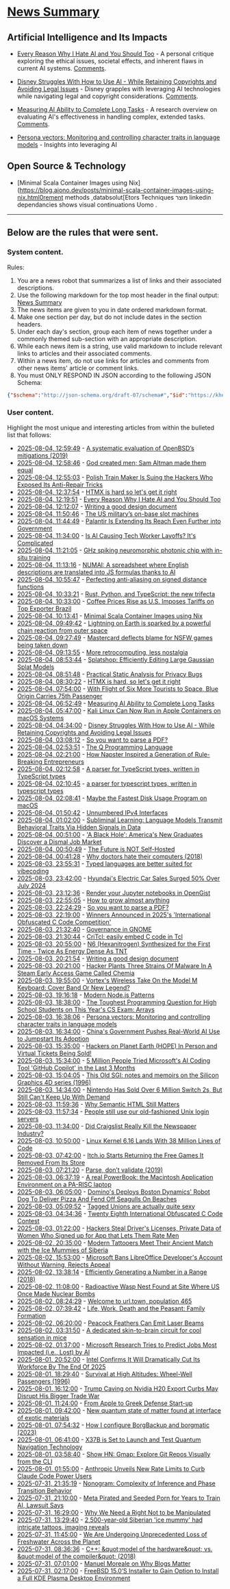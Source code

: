 # [News Summary](https://kherrick.github.io/news-summary/)

## Artificial Intelligence and Its Impacts

* [Every Reason Why I Hate AI and You Should Too](https://malwaretech.com/2025/08/every-reason-why-i-hate-ai.html) - A personal critique exploring the ethical issues, societal effects, and inherent flaws in current AI systems. [Comments](https://news.ycombinator.com/item?id=44784809).

* [Disney Struggles With How to Use AI - While Retaining Copyrights and Avoiding Legal Issues](https://games.slashdot.org/story/25/08/04/0432213/disney-struggles-with-how-to-use-ai---while-retaining-copyrights-and-avoiding-legal-issues?utm_source=rss1.0mainlinkanon&utm_medium=feed) - Disney grapples with leveraging AI technologies while navigating legal and copyright considerations. [Comments](https://games.slashdot.org/story/25/08/04/0432213/disney-struggles-with-how-to-use-ai---while-retaining-copyrights-and-avoiding-legal-issues?utm_source=rss1.0mainlinkanon&utm_medium=feed).

* [Measuring AI Ability to Complete Long Tasks](https://metr.org/blog/2025-03-19-measuring-ai-ability-to-complete-long-tasks/) - A research overview on evaluating AI's effectiveness in handling complex, extended tasks. [Comments](https://lobste.rs/s/giw3j7/measuring_ai_ability_complete_long_tasks).

* [Persona vectors: Monitoring and controlling character traits in language models](https://www.anthropic.com/research/persona-vectors) - Insights into leveraging AI

## Open Source & Technology

* [Minimal Scala Container Images using Nix](https://blog.aiono.dev/posts/minimal-scala-container-images-using-nix.html0rement methods ,databsolut[Etors Techniques מוצר linkedin dependancies shows visual continuations Uomo .

---

## Below are the rules that were sent.

### System content.

Rules:

1. You are a news robot that summarizes a list of links and their associated descriptions.
2. Use the following markdown for the top most header in the final output: [News Summary](https://kherrick.github.io/news-summary/)
3. The news items are given to you in date ordered markdown format.
4. Make one section per day, but do not include dates in the section headers.
5. Under each day's section, group each item of news together under a commonly themed sub-section with an appropriate description.
6. While each news item is a string, use valid markdown to include relevant links to articles and their associated comments.
7. Within a news item, do not use links for articles and comments from other news items' article or comment links.
8. You must ONLY RESPOND IN JSON according to the following JSON Schema:

```json
{"$schema":"http://json-schema.org/draft-07/schema#","$id":"https://kherrick.github.io/news-summary/news-summary-schema.json","type":"object","properties":{"heading":{"type":"string"},"sections":{"type":"array","items":{"type":"object","properties":{"title":{"type":"string"},"newsItems":{"type":"array","items":{"type":"string"},"minItems":1}},"required":["title","newsItems"]},"minItems":1}},"required":["heading","sections"]}
```

### User content.

Highlight the most unique and interesting articles from within the bulleted list that follows:

* [2025-08-04, 12:59:49](https://lobste.rs/s/ge9tvj/systematic_evaluation_openbsd_s) - [A systematic evaluation of OpenBSD’s mitigations (2019)](https://isopenbsdsecu.re/)
* [2025-08-04, 12:58:46](https://lobste.rs/s/35rpzk/god_created_men_sam_altman_made_them_equal) - [God created men; Sam Altman made them equal](https://taylor.town/made-them-equal)
* [2025-08-04, 12:55:03](https://lobste.rs/s/w2f51x/polish_train_maker_is_suing_hackers_who) - [Polish Train Maker Is Suing the Hackers Who Exposed Its Anti-Repair Tricks](https://www.ifixit.com/News/112008/polish-train-maker-is-suing-the-hackers-who-exposed-its-anti-repair-tricks)
* [2025-08-04, 12:37:54](https://lobste.rs/s/ockeh1/htmx_is_hard_so_let_s_get_it_right) - [HTMX is hard so let&apos;s get it right](https://github.com/BookOfCooks/blog/blob/master/htmx-is-hard-so-lets-get-it-right.md)
* [2025-08-04, 12:19:51](https://news.ycombinator.com/item?id=44784809) - [Every Reason Why I Hate AI and You Should Too](https://malwaretech.com/2025/08/every-reason-why-i-hate-ai.html)
* [2025-08-04, 12:12:07](https://lobste.rs/s/grbmwv/writing_good_design_document) - [Writing a good design document](https://grantslatton.com/how-to-design-document)
* [2025-08-04, 11:50:46](https://news.ycombinator.com/item?id=44784565) - [The US military’s on-base slot machines](https://www.wired.com/story/us-military-on-base-slot-machines-gambling-addiction/)
* [2025-08-04, 11:44:49](https://news.ycombinator.com/item?id=44784498) - [Palantir Is Extending Its Reach Even Further into Government](https://www.wired.com/story/palantir-government-contracting-push/)
* [2025-08-04, 11:34:00](https://it.slashdot.org/story/25/08/04/0543231/is-ai-causing-tech-worker-layoffs-its-complicated?utm_source=rss1.0mainlinkanon&amp;utm_medium=feed) - [Is AI Causing Tech Worker Layoffs? It&apos;s Complicated](https://it.slashdot.org/story/25/08/04/0543231/is-ai-causing-tech-worker-layoffs-its-complicated?utm_source=rss1.0mainlinkanon&amp;utm_medium=feed)
* [2025-08-04, 11:21:05](https://news.ycombinator.com/item?id=44784297) - [GHz spiking neuromorphic photonic chip with in-situ training](https://arxiv.org/abs/2506.14272)
* [2025-08-04, 11:13:16](https://lobste.rs/s/p08x8x/numai_spreadsheet_where_english) - [NUMAI: A spreadsheet where English descriptions are translated into JS formulas thanks to AI](https://github.com/clauderouxster/NUMAI/tree/main)
* [2025-08-04, 10:55:47](https://news.ycombinator.com/item?id=44784141) - [Perfecting anti-aliasing on signed distance functions](https://blog.pkh.me/p/44-perfecting-anti-aliasing-on-signed-distance-functions.html)
* [2025-08-04, 10:33:21](https://lobste.rs/s/ye0emy/rust_python_typescript_new_trifecta) - [Rust, Python, and TypeScript: the new trifecta](https://smallcultfollowing.com/babysteps/blog/2025/07/31/rs-py-ts-trifecta/)
* [2025-08-04, 10:33:00](https://soylentnews.org/article.pl?sid=25/08/02/2149227&amp;from=rss) - [Coffee Prices Rise as U.S. Imposes Tariffs on Top Exporter Brazil](https://soylentnews.org/article.pl?sid=25/08/02/2149227&amp;from=rss)
* [2025-08-04, 10:13:41](https://lobste.rs/s/ocqd8m/minimal_scala_container_images_using_nix) - [Minimal Scala Container Images using Nix](https://blog.aiono.dev/posts/minimal-scala-container-images-using-nix.html)
* [2025-08-04, 09:49:42](https://news.ycombinator.com/item?id=44783729) - [Lightning on Earth is sparked by a powerful chain reaction from outer space](https://www.livescience.com/physics-mathematics/lightning-on-earth-is-sparked-by-a-powerful-chain-reaction-from-outer-space-simulations-show)
* [2025-08-04, 09:27:49](https://news.ycombinator.com/item?id=44783566) - [Mastercard deflects blame for NSFW games being taken down](https://www.pcgamer.com/games/mastercard-deflects-blame-for-nsfw-games-being-taken-down-but-valve-says-payment-processors-specifically-cited-a-mastercard-rule-about-damaging-the-brand/)
* [2025-08-04, 09:13:55](https://lobste.rs/s/qqziki/more_retrocomputing_less_nostalgia) - [More retrocomputing, less nostalgia](https://datagubbe.se/retnost/)
* [2025-08-04, 08:53:44](https://news.ycombinator.com/item?id=44783372) - [Splatshop: Efficiently Editing Large Gaussian Splat Models](https://momentsingraphics.de/HPG2025.html)
* [2025-08-04, 08:51:48](https://lobste.rs/s/luwz03/practical_static_analysis_for_privacy) - [Practical Static Analysis for Privacy Bugs](https://blog.brownplt.org/2025/08/03/paralegal.html)
* [2025-08-04, 08:30:22](https://news.ycombinator.com/item?id=44783266) - [HTMX is hard, so let&apos;s get it right](https://github.com/BookOfCooks/blog/blob/master/htmx-is-hard-so-lets-get-it-right.md)
* [2025-08-04, 07:54:00](https://science.slashdot.org/story/25/08/04/0513249/with-flight-of-six-more-tourists-to-space-blue-origin-carries-75th-passenger?utm_source=rss1.0mainlinkanon&amp;utm_medium=feed) - [With Flight of Six More Tourists to Space, Blue Origin Carries 75th Passenger](https://science.slashdot.org/story/25/08/04/0513249/with-flight-of-six-more-tourists-to-space-blue-origin-carries-75th-passenger?utm_source=rss1.0mainlinkanon&amp;utm_medium=feed)
* [2025-08-04, 06:52:49](https://lobste.rs/s/giw3j7/measuring_ai_ability_complete_long_tasks) - [Measuring AI Ability to Complete Long Tasks](https://metr.org/blog/2025-03-19-measuring-ai-ability-to-complete-long-tasks/)
* [2025-08-04, 05:47:00](https://soylentnews.org/article.pl?sid=25/08/02/2145230&amp;from=rss) - [Kali Linux Can Now Run in Apple Containers on macOS Systems](https://soylentnews.org/article.pl?sid=25/08/02/2145230&amp;from=rss)
* [2025-08-04, 04:34:00](https://games.slashdot.org/story/25/08/04/0432213/disney-struggles-with-how-to-use-ai---while-retaining-copyrights-and-avoiding-legal-issues?utm_source=rss1.0mainlinkanon&amp;utm_medium=feed) - [Disney Struggles With How to Use AI - While Retaining Copyrights and Avoiding Legal Issues](https://games.slashdot.org/story/25/08/04/0432213/disney-struggles-with-how-to-use-ai---while-retaining-copyrights-and-avoiding-legal-issues?utm_source=rss1.0mainlinkanon&amp;utm_medium=feed)
* [2025-08-04, 03:08:12](https://lobste.rs/s/tflj1y/so_you_want_parse_pdf) - [So you want to parse a PDF?](https://eliot-jones.com/2025/8/pdf-parsing-xref)
* [2025-08-04, 02:53:51](https://lobste.rs/s/t7osqo/q_programming_language) - [The Q Programming Language](https://git.urbach.dev/cli/q)
* [2025-08-04, 02:21:00](https://yro.slashdot.org/story/25/08/04/0146202/how-napster-inspired-a-generation-of-rule-breaking-entrepreneurs?utm_source=rss1.0mainlinkanon&amp;utm_medium=feed) - [How Napster Inspired a Generation of Rule-Breaking Entrepreneurs](https://yro.slashdot.org/story/25/08/04/0146202/how-napster-inspired-a-generation-of-rule-breaking-entrepreneurs?utm_source=rss1.0mainlinkanon&amp;utm_medium=feed)
* [2025-08-04, 02:12:58](https://news.ycombinator.com/item?id=44781523) - [A parser for TypeScript types, written in TypeScript types](https://github.com/easrng/tsints)
* [2025-08-04, 02:10:45](https://lobste.rs/s/gcrajk/parser_for_typescript_types_written) - [a parser for typescript types, written in typescript types](https://github.com/easrng/tsints)
* [2025-08-04, 02:08:41](https://lobste.rs/s/ddphh5/maybe_fastest_disk_usage_program_on_macos) - [Maybe the Fastest Disk Usage Program on macOS](https://healeycodes.com/maybe-the-fastest-disk-usage-program-on-macos)
* [2025-08-04, 01:50:42](https://lobste.rs/s/c3bhxf/unnumbered_ipv4_interfaces) - [Unnumbered IPv4 Interfaces](https://blog.ipspace.net/series/unnumbered-interfaces/)
* [2025-08-04, 01:02:00](https://soylentnews.org/article.pl?sid=25/08/02/1318209&amp;from=rss) - [Subliminal Learning: Language Models Transmit Behavioral Traits Via Hidden Signals in Data](https://soylentnews.org/article.pl?sid=25/08/02/1318209&amp;from=rss)
* [2025-08-04, 00:51:00](https://it.slashdot.org/story/25/08/04/0048214/a-black-hole-americas-new-graduates-discover-a-dismal-job-market?utm_source=rss1.0mainlinkanon&amp;utm_medium=feed) - [&apos;A Black Hole&apos;: America&apos;s New Graduates Discover a Dismal Job Market](https://it.slashdot.org/story/25/08/04/0048214/a-black-hole-americas-new-graduates-discover-a-dismal-job-market?utm_source=rss1.0mainlinkanon&amp;utm_medium=feed)
* [2025-08-04, 00:50:49](https://lobste.rs/s/cgauwh/future_is_not_self_hosted) - [The Future is NOT Self-Hosted](https://www.drewlyton.com/story/the-future-is-not-self-hosted/)
* [2025-08-04, 00:41:28](https://news.ycombinator.com/item?id=44781116) - [Why doctors hate their computers (2018)](https://www.newyorker.com/magazine/2018/11/12/why-doctors-hate-their-computers)
* [2025-08-03, 23:55:31](https://news.ycombinator.com/item?id=44780878) - [Typed languages are better suited for vibecoding](https://solmaz.io/typed-languages-are-better-suited-for-vibecoding)
* [2025-08-03, 23:42:00](https://tech.slashdot.org/story/25/08/03/2339217/hyundais-electric-car-sales-surged-50-over-july-2024?utm_source=rss1.0mainlinkanon&amp;utm_medium=feed) - [Hyundai&apos;s Electric Car Sales Surged 50% Over July 2024](https://tech.slashdot.org/story/25/08/03/2339217/hyundais-electric-car-sales-surged-50-over-july-2024?utm_source=rss1.0mainlinkanon&amp;utm_medium=feed)
* [2025-08-03, 23:12:36](https://lobste.rs/s/r4gu43/render_your_jupyter_notebooks_opengist) - [Render your Jupyter notebooks in OpenGist](https://blog.fabiomanganiello.com/article/render-your-jupyter-notebooks-in-opengist)
* [2025-08-03, 22:55:05](https://news.ycombinator.com/item?id=44780540) - [How to grow almost anything](https://howtogrowalmostanything.notion.site/htgaa25)
* [2025-08-03, 22:24:29](https://news.ycombinator.com/item?id=44780353) - [So you want to parse a PDF?](https://eliot-jones.com/2025/8/pdf-parsing-xref)
* [2025-08-03, 22:19:00](https://developers.slashdot.org/story/25/08/03/2216259/winners-announced-in-2025s-international-obfuscated-c-code-competition?utm_source=rss1.0mainlinkanon&amp;utm_medium=feed) - [Winners Announced in 2025&apos;s &apos;International Obfuscated C Code Competition&apos;](https://developers.slashdot.org/story/25/08/03/2216259/winners-announced-in-2025s-international-obfuscated-c-code-competition?utm_source=rss1.0mainlinkanon&amp;utm_medium=feed)
* [2025-08-03, 21:32:40](https://lobste.rs/s/avqqha/governance_gnome) - [Governance in GNOME](https://www.bassi.io)
* [2025-08-03, 21:30:44](https://lobste.rs/s/ogps7m/critcl_easily_embed_c_code_tcl) - [CriTcl: easily embed C code in Tcl](https://andreas-kupries.github.io/critcl/)
* [2025-08-03, 20:55:00](https://science.slashdot.org/story/25/08/03/2042230/n6-hexanitrogen-synthesized-for-the-first-time---twice-as-energy-dense-as-tnt?utm_source=rss1.0mainlinkanon&amp;utm_medium=feed) - [N6 (Hexanitrogen) Synthesized for the First Time - Twice As Energy Dense As TNT](https://science.slashdot.org/story/25/08/03/2042230/n6-hexanitrogen-synthesized-for-the-first-time---twice-as-energy-dense-as-tnt?utm_source=rss1.0mainlinkanon&amp;utm_medium=feed)
* [2025-08-03, 20:21:54](https://news.ycombinator.com/item?id=44779428) - [Writing a good design document](https://grantslatton.com/how-to-design-document)
* [2025-08-03, 20:21:00](https://soylentnews.org/article.pl?sid=25/08/02/1252242&amp;from=rss) - [Hacker Plants Three Strains Of Malware In A Steam Early Access Game Called Chemia](https://soylentnews.org/article.pl?sid=25/08/02/1252242&amp;from=rss)
* [2025-08-03, 19:55:00](https://hardware.slashdot.org/story/25/08/03/1953207/vortexs-wireless-take-on-the-model-m-keyboard-cover-band-or-new-legend?utm_source=rss1.0mainlinkanon&amp;utm_medium=feed) - [Vortex&apos;s Wireless Take On the Model M Keyboard: Cover Band Or New Legend?](https://hardware.slashdot.org/story/25/08/03/1953207/vortexs-wireless-take-on-the-model-m-keyboard-cover-band-or-new-legend?utm_source=rss1.0mainlinkanon&amp;utm_medium=feed)
* [2025-08-03, 19:16:18](https://news.ycombinator.com/item?id=44778936) - [Modern Node.js Patterns](https://kashw1n.com/blog/nodejs-2025/)
* [2025-08-03, 18:38:00](https://developers.slashdot.org/story/25/08/03/0351204/the-toughest-programming-question-for-high-school-students-on-this-years-cs-exam-arrays?utm_source=rss1.0mainlinkanon&amp;utm_medium=feed) - [The Toughest Programming Question for High School Students on This Year&apos;s CS Exam:  Arrays](https://developers.slashdot.org/story/25/08/03/0351204/the-toughest-programming-question-for-high-school-students-on-this-years-cs-exam-arrays?utm_source=rss1.0mainlinkanon&amp;utm_medium=feed)
* [2025-08-03, 16:38:06](https://news.ycombinator.com/item?id=44777760) - [Persona vectors: Monitoring and controlling character traits in language models](https://www.anthropic.com/research/persona-vectors)
* [2025-08-03, 16:34:00](https://yro.slashdot.org/story/25/08/02/0243223/chinas-government-pushes-real-world-ai-use-to-jumpstart-its-adoption?utm_source=rss1.0mainlinkanon&amp;utm_medium=feed) - [China&apos;s Government Pushes Real-World AI Use to Jumpstart Its Adoption](https://yro.slashdot.org/story/25/08/02/0243223/chinas-government-pushes-real-world-ai-use-to-jumpstart-its-adoption?utm_source=rss1.0mainlinkanon&amp;utm_medium=feed)
* [2025-08-03, 15:35:00](https://soylentnews.org/article.pl?sid=25/08/02/1248204&amp;from=rss) - [Hackers on Planet Earth (HOPE) In Person and Virtual Tickets Being Sold!](https://soylentnews.org/article.pl?sid=25/08/02/1248204&amp;from=rss)
* [2025-08-03, 15:34:00](https://developers.slashdot.org/story/25/08/03/037202/5-million-people-tried-microsofts-ai-coding-tool-github-copilot-in-the-last-3-months?utm_source=rss1.0mainlinkanon&amp;utm_medium=feed) - [5 Million People Tried Microsoft&apos;s AI Coding Tool &apos;GitHub Copilot&apos; in the Last 3 Months](https://developers.slashdot.org/story/25/08/03/037202/5-million-people-tried-microsofts-ai-coding-tool-github-copilot-in-the-last-3-months?utm_source=rss1.0mainlinkanon&amp;utm_medium=feed)
* [2025-08-03, 15:04:05](https://news.ycombinator.com/item?id=44777055) - [This Old SGI: notes and memoirs on the Silicon Graphics 4D series (1996)](https://archive.irixnet.org/thisoldsgi/)
* [2025-08-03, 14:34:00](https://games.slashdot.org/story/25/08/03/0357231/nintendo-has-sold-over-6-million-switch-2s-but-still-cant-keep-up-with-demand?utm_source=rss1.0mainlinkanon&amp;utm_medium=feed) - [Nintendo Has Sold Over 6 Million Switch 2s, But Still Can&apos;t Keep Up With Demand](https://games.slashdot.org/story/25/08/03/0357231/nintendo-has-sold-over-6-million-switch-2s-but-still-cant-keep-up-with-demand?utm_source=rss1.0mainlinkanon&amp;utm_medium=feed)
* [2025-08-03, 11:59:36](https://lobste.rs/s/kewo98/why_semantic_html_still_matters) - [Why Semantic HTML Still Matters](https://www.jonoalderson.com/conjecture/why-semantic-html-still-matters/)
* [2025-08-03, 11:57:34](https://lobste.rs/s/ktd0ss/people_still_use_our_old_fashioned_unix) - [People still use our old-fashioned Unix login servers](https://utcc.utoronto.ca/~cks/space/blog/sysadmin/LoginServersStillUsed)
* [2025-08-03, 11:34:00](https://news.slashdot.org/story/25/08/03/0611232/did-craigslist-really-kill-the-newspaper-industry?utm_source=rss1.0mainlinkanon&amp;utm_medium=feed) - [Did Craigslist Really Kill the Newspaper Industry?](https://news.slashdot.org/story/25/08/03/0611232/did-craigslist-really-kill-the-newspaper-industry?utm_source=rss1.0mainlinkanon&amp;utm_medium=feed)
* [2025-08-03, 10:50:00](https://soylentnews.org/article.pl?sid=25/08/02/1242221&amp;from=rss) - [Linux Kernel 6.16 Lands With 38 Million Lines of Code](https://soylentnews.org/article.pl?sid=25/08/02/1242221&amp;from=rss)
* [2025-08-03, 07:42:00](https://games.slashdot.org/story/25/08/03/0537212/itchio-starts-returning-the-free-games-it-removed-from-its-store?utm_source=rss1.0mainlinkanon&amp;utm_medium=feed) - [Itch.io Starts Returning the Free Games It Removed From Its Store](https://games.slashdot.org/story/25/08/03/0537212/itchio-starts-returning-the-free-games-it-removed-from-its-store?utm_source=rss1.0mainlinkanon&amp;utm_medium=feed)
* [2025-08-03, 07:21:20](https://lobste.rs/s/uon7sc/parse_don_t_validate_2019) - [Parse, don’t validate (2019)](https://lexi-lambda.github.io/blog/2019/11/05/parse-don-t-validate/)
* [2025-08-03, 06:37:19](https://lobste.rs/s/zxot3i/real_powerbook_macintosh_application) - [A real PowerBook: the Macintosh Application Environment on a PA-RISC laptop](http://oldvcr.blogspot.com/2025/08/a-real-powerbook-macintosh-application.html)
* [2025-08-03, 06:05:00](https://soylentnews.org/article.pl?sid=25/08/02/0446236&amp;from=rss) - [Domino&apos;s Deploys Boston Dynamics&apos; Robot Dog To Deliver Pizza And Fend Off Seagulls On Beaches](https://soylentnews.org/article.pl?sid=25/08/02/0446236&amp;from=rss)
* [2025-08-03, 05:09:52](https://lobste.rs/s/jcycvq/tagged_unions_are_actually_quite_sexy) - [Tagged Unions are actually quite sexy](https://ciesie.com/post/tagged_unions/)
* [2025-08-03, 04:34:36](https://news.ycombinator.com/item?id=44774104) - [Twenty Eighth International Obfuscated C Code Contest](https://www.ioccc.org/2024/index.html)
* [2025-08-03, 01:22:00](https://soylentnews.org/article.pl?sid=25/08/01/2222237&amp;from=rss) - [Hackers Steal Driver&apos;s Licenses, Private Data of Women Who Signed up for App that Lets Them Rate Men](https://soylentnews.org/article.pl?sid=25/08/01/2222237&amp;from=rss)
* [2025-08-02, 20:35:00](https://soylentnews.org/article.pl?sid=25/08/01/1517221&amp;from=rss) - [Modern Tattooers Meet Their Ancient Match with the Ice Mummies of Siberia](https://soylentnews.org/article.pl?sid=25/08/01/1517221&amp;from=rss)
* [2025-08-02, 15:53:00](https://soylentnews.org/article.pl?sid=25/08/01/1511227&amp;from=rss) - [Microsoft Bans LibreOffice Developer&apos;s Account Without Warning, Rejects Appeal](https://soylentnews.org/article.pl?sid=25/08/01/1511227&amp;from=rss)
* [2025-08-02, 13:38:14](https://news.ycombinator.com/item?id=44767508) - [Efficiently Generating a Number in a Range (2018)](https://www.pcg-random.org/posts/bounded-rands.html)
* [2025-08-02, 11:08:00](https://soylentnews.org/article.pl?sid=25/08/01/1139259&amp;from=rss) - [Radioactive Wasp Nest Found at Site Where US Once Made Nuclear Bombs](https://soylentnews.org/article.pl?sid=25/08/01/1139259&amp;from=rss)
* [2025-08-02, 08:24:29](https://news.ycombinator.com/item?id=44765730) - [Welcome to url.town, population 465](https://url.town/)
* [2025-08-02, 07:39:42](https://news.ycombinator.com/item?id=44765562) - [Life, Work, Death and the Peasant: Family Formation](https://acoup.blog/2025/08/01/collections-life-work-death-and-the-peasant-part-iiia-family-formation/)
* [2025-08-02, 06:20:00](https://soylentnews.org/article.pl?sid=25/08/01/0126209&amp;from=rss) - [Peacock Feathers Can Emit Laser Beams](https://soylentnews.org/article.pl?sid=25/08/01/0126209&amp;from=rss)
* [2025-08-02, 03:31:50](https://news.ycombinator.com/item?id=44764696) - [A dedicated skin-to-brain circuit for cool sensation in mice](https://www.sciencedaily.com/releases/2025/07/250730030354.htm)
* [2025-08-02, 01:37:00](https://soylentnews.org/article.pl?sid=25/08/01/0118232&amp;from=rss) - [Microsoft Research Tries to Predict Jobs Most Impacted (i.e., Lost) by AI](https://soylentnews.org/article.pl?sid=25/08/01/0118232&amp;from=rss)
* [2025-08-01, 20:52:00](https://soylentnews.org/article.pl?sid=25/07/30/1511218&amp;from=rss) - [Intel Confirms It Will Dramatically Cut Its Workforce By The End Of 2025](https://soylentnews.org/article.pl?sid=25/07/30/1511218&amp;from=rss)
* [2025-08-01, 18:29:40](https://news.ycombinator.com/item?id=44760583) - [Survival at High Altitudes: Wheel-Well Passengers (1996)](https://rosap.ntl.bts.gov/view/dot/57536)
* [2025-08-01, 16:12:00](https://soylentnews.org/politics/article.pl?sid=25/07/30/158210&amp;from=rss) - [Trump Caving on Nvidia H20 Export Curbs May Disrupt His Bigger Trade War](https://soylentnews.org/politics/article.pl?sid=25/07/30/158210&amp;from=rss)
* [2025-08-01, 11:24:00](https://soylentnews.org/article.pl?sid=25/07/30/1457215&amp;from=rss) - [From Apple to Greek Defense Start-up](https://soylentnews.org/article.pl?sid=25/07/30/1457215&amp;from=rss)
* [2025-08-01, 09:42:00](https://news.ycombinator.com/item?id=44754697) - [New quantum state of matter found at interface of exotic materials](https://phys.org/news/2025-07-quantum-state-interface-exotic-materials.html)
* [2025-08-01, 07:54:32](https://news.ycombinator.com/item?id=44754092) - [How I configure BorgBackup and borgmatic (2023)](https://www.justus.pw/garden/borgbackup.html)
* [2025-08-01, 06:41:00](https://soylentnews.org/article.pl?sid=25/07/30/1450258&amp;from=rss) - [X37B is Set to Launch and Test Quantum Navigation Technology](https://soylentnews.org/article.pl?sid=25/07/30/1450258&amp;from=rss)
* [2025-08-01, 03:58:40](https://news.ycombinator.com/item?id=44752897) - [Show HN: Gmap: Explore Git Repos Visually from the CLI](https://github.com/seeyebe/gmap)
* [2025-08-01, 01:55:00](https://soylentnews.org/article.pl?sid=25/07/30/1438215&amp;from=rss) - [Anthropic Unveils New Rate Limits to Curb Claude Code Power Users](https://soylentnews.org/article.pl?sid=25/07/30/1438215&amp;from=rss)
* [2025-07-31, 21:35:19](https://news.ycombinator.com/item?id=44750462) - [Nonogram: Complexity of Inference and Phase Transition Behavior](https://arxiv.org/abs/2507.07283)
* [2025-07-31, 21:10:00](https://soylentnews.org/article.pl?sid=25/07/30/0143216&amp;from=rss) - [Meta Pirated and Seeded Porn for Years to Train AI, Lawsuit Says](https://soylentnews.org/article.pl?sid=25/07/30/0143216&amp;from=rss)
* [2025-07-31, 16:29:00](https://soylentnews.org/article.pl?sid=25/07/30/0133228&amp;from=rss) - [Why We Need a Right Not to be Manipulated](https://soylentnews.org/article.pl?sid=25/07/30/0133228&amp;from=rss)
* [2025-07-31, 13:29:40](https://news.ycombinator.com/item?id=44745441) - [2,500-year-old Siberian &apos;ice mummy&apos; had intricate tattoos, imaging reveals](https://www.bbc.com/news/articles/c4gzx0zm68vo)
* [2025-07-31, 11:45:00](https://soylentnews.org/article.pl?sid=25/07/30/0127251&amp;from=rss) - [We Are Undergoing Unprecedented Loss of Freshwater Across the Planet](https://soylentnews.org/article.pl?sid=25/07/30/0127251&amp;from=rss)
* [2025-07-31, 08:36:36](https://news.ycombinator.com/item?id=44743631) - [C++: \&quot;model of the hardware\&quot; vs. \&quot;model of the compiler\&quot; (2018)](http://ithare.com/c-model-of-the-hardware-vs-model-of-the-compiler/)
* [2025-07-31, 07:01:00](https://soylentnews.org/article.pl?sid=25/07/30/0121254&amp;from=rss) - [Manuel Moreale on Why Blogs Matter](https://soylentnews.org/article.pl?sid=25/07/30/0121254&amp;from=rss)
* [2025-07-31, 02:17:00](https://soylentnews.org/article.pl?sid=25/07/30/0113232&amp;from=rss) - [FreeBSD 15.0’S Installer to Gain Option to Install a Full KDE Plasma Desktop Environment](https://soylentnews.org/article.pl?sid=25/07/30/0113232&amp;from=rss)

